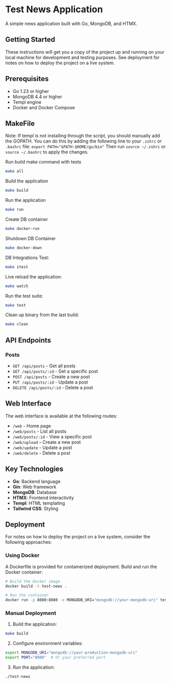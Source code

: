 


          
# Test News Application

A simple news application built with Go, MongoDB, and HTMX.

## Getting Started

These instructions will get you a copy of the project up and running on your local machine for development and testing purposes. See deployment for notes on how to deploy the project on a live system.

## Prerequisites

- Go 1.23 or higher
- MongoDB 4.4 or higher
- Templ engine
- Docker and Docker Compose

## MakeFile

Note: If templ is not installing through the script, you should manually add the GOPATH.
You can do this by adding the following line to your `.zshrc` or `.bashrc` file: `export PATH="$PATH:$HOME/go/bin"`
Then run `source ~/.zshrc` or `source ~/.bashrc` to apply the changes.

Run build make command with tests
```bash
make all
```

Build the application

```bash
make build
```

Run the application

```bash
make run
```

Create DB container

```bash
make docker-run
```

Shutdown DB Container

```bash
make docker-down
```

DB Integrations Test:

```bash
make itest
```

Live reload the application:

```bash
make watch
```

Run the test suite:

```bash
make test
```

Clean up binary from the last build:

```bash
make clean
```

## API Endpoints

### Posts

- `GET /api/posts` - Get all posts
- `GET /api/posts/:id` - Get a specific post
- `POST /api/posts` - Create a new post
- `PUT /api/posts/:id` - Update a post
- `DELETE /api/posts/:id` - Delete a post

## Web Interface

The web interface is available at the following routes:

- `/web` - Home page
- `/web/posts` - List all posts
- `/web/posts/:id` - View a specific post
- `/web/upload` - Create a new post
- `/web/update` - Update a post
- `/web/delete` - Delete a post

## Key Technologies

- **Go**: Backend language
- **Gin**: Web framework
- **MongoDB**: Database
- **HTMX**: Frontend interactivity 
- **Templ**: HTML templating
- **Tailwind CSS**: Styling

## Deployment

For notes on how to deploy the project on a live system, consider the following approaches:

### Using Docker

A Dockerfile is provided for containerized deployment. Build and run the Docker container:

```bash
# Build the Docker image
docker build -t test-news .

# Run the container
docker run -p 8080:8080 -e MONGODB_URI="mongodb://your-mongodb-uri" test-news
```

### Manual Deployment

1. Build the application:
```bash
make build
```

2. Configure environment variables:
```bash
export MONGODB_URI="mongodb://your-production-mongodb-uri"
export PORT="8080"  # Or your preferred port
```

3. Run the application:
```bash
./test-news
```